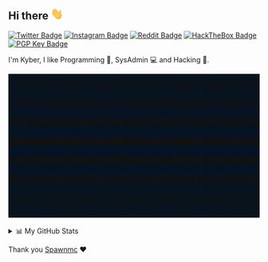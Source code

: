 ## Hi there <img src="hand.gif" width="25px">

[![Twitter Badge](https://img.shields.io/static/v1?label=&message=+Twitter&color=263238&style=for-the-badge&logo=twitter&logoColor=%23aaaaaaaa)](https://twitter.com/intent/follow?screen_name=kyb3rcipher)
[![Instagram Badge](https://img.shields.io/static/v1?label=&message=+Instagram&color=263238&style=for-the-badge&logo=instagram&logoColor=%23aaaaaaaa)](https://www.instagram.com/kyb3rcipher)
[![Reddit Badge](https://img.shields.io/static/v1?label=&message=+Reddit&color=263238&style=for-the-badge&logo=reddit&logoColor=%23aaaaaaaa)](https://reddit.com/u/kyb3rcipher)
[![HackTheBox Badge](https://img.shields.io/static/v1?label=&message=+HackTheBox&color=263238&style=for-the-badge&logo=hackthebox&logoColor=%23aaaaaaaa)](https://app.hackthebox.com/profile/667136)
[![PGP Key Badge](https://img.shields.io/static/v1?label=&message=+PGP%20Key&color=263238&style=for-the-badge&logo=keybase&logoColor=%23aaaaaaaa)](https://keybase.io/kyb3rcipher/pgp_keys.asc)


I'm Kyber, I like Programming :blue_book:, SysAdmin :computer: and Hacking :angel:.

![Banner](banner.gif)

<details>
<summary>📊 My GitHub Stats</summary>
<br>

![GitHub Stats](https://github-readme-stats.vercel.app/api?username=kyb3rcipher&show_icons=true&theme=tokyonight&include_all_commits=false)
![GitHub Top](https://github-readme-stats.vercel.app/api/top-langs/?username=kyb3rcipher&show_icons=true&include_all_commits=true&hide_border=false&theme=tokyonight&layout=compact)

<a href="https://gitstats.me/kyb3rcipher" target="_blank">My Git Stats</a>

<a href="https://skyline.github.com/kyb3rcipher/2021" target="_blank">My GitHub 2021 Skyline</a>

<b>Note:</b> These metrics do not take into account my other repositories hosted by [kyb3r alt](https://github.com/kyb3rcipheralt). The top languages is only a metric of the languages my public code consists of and doesn't reflect experience or skill level.

<details>
  <summary>🔥 My GitHub Streaks</summary>
   <br>
   <img src="https://github-readme-streak-stats.herokuapp.com?user=kyb3rcipher&theme=tokyonight&date_format=M%20j%5B%2C%20Y%5D&fire=EC0101" height="192px"/>
</details>

</details>

Thank you [Spawnmc](https://github.com/spawmc) :heart:
